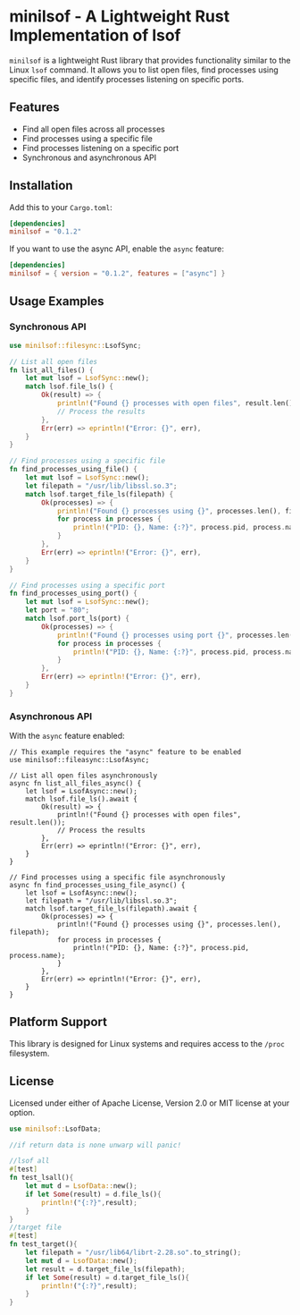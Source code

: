 # minilsof - A Lightweight Rust Implementation of lsof

`minilsof` is a lightweight Rust library that provides functionality similar to the Linux `lsof` command. It allows you to list open files, find processes using specific files, and identify processes listening on specific ports.

## Features

- Find all open files across all processes
- Find processes using a specific file
- Find processes listening on a specific port
- Synchronous and asynchronous API

## Installation

Add this to your `Cargo.toml`:

```toml
[dependencies]
minilsof = "0.1.2"
```

If you want to use the async API, enable the `async` feature:

```toml
[dependencies]
minilsof = { version = "0.1.2", features = ["async"] }
```

## Usage Examples

### Synchronous API

```rust
use minilsof::filesync::LsofSync;

// List all open files
fn list_all_files() {
    let mut lsof = LsofSync::new();
    match lsof.file_ls() {
        Ok(result) => {
            println!("Found {} processes with open files", result.len());
            // Process the results
        },
        Err(err) => eprintln!("Error: {}", err),
    }
}

// Find processes using a specific file
fn find_processes_using_file() {
    let mut lsof = LsofSync::new();
    let filepath = "/usr/lib/libssl.so.3";
    match lsof.target_file_ls(filepath) {
        Ok(processes) => {
            println!("Found {} processes using {}", processes.len(), filepath);
            for process in processes {
                println!("PID: {}, Name: {:?}", process.pid, process.name);
            }
        },
        Err(err) => eprintln!("Error: {}", err),
    }
}

// Find processes using a specific port
fn find_processes_using_port() {
    let mut lsof = LsofSync::new();
    let port = "80";
    match lsof.port_ls(port) {
        Ok(processes) => {
            println!("Found {} processes using port {}", processes.len(), port);
            for process in processes {
                println!("PID: {}, Name: {:?}", process.pid, process.name);
            }
        },
        Err(err) => eprintln!("Error: {}", err),
    }
}
```

### Asynchronous API

With the `async` feature enabled:

```rust,ignore
// This example requires the "async" feature to be enabled
use minilsof::fileasync::LsofAsync;

// List all open files asynchronously
async fn list_all_files_async() {
    let lsof = LsofAsync::new();
    match lsof.file_ls().await {
        Ok(result) => {
            println!("Found {} processes with open files", result.len());
            // Process the results
        },
        Err(err) => eprintln!("Error: {}", err),
    }
}

// Find processes using a specific file asynchronously
async fn find_processes_using_file_async() {
    let lsof = LsofAsync::new();
    let filepath = "/usr/lib/libssl.so.3";
    match lsof.target_file_ls(filepath).await {
        Ok(processes) => {
            println!("Found {} processes using {}", processes.len(), filepath);
            for process in processes {
                println!("PID: {}, Name: {:?}", process.pid, process.name);
            }
        },
        Err(err) => eprintln!("Error: {}", err),
    }
}
```

## Platform Support

This library is designed for Linux systems and requires access to the `/proc` filesystem.

## License

Licensed under either of Apache License, Version 2.0 or MIT license at your option.

```rust
use minilsof::LsofData;

//if return data is none unwarp will panic!

//lsof all
#[test]
fn test_lsall(){
    let mut d = LsofData::new();
    if let Some(result) = d.file_ls(){
        println!("{:?}",result);
    }
}
//target file
#[test]
fn test_target(){
    let filepath = "/usr/lib64/librt-2.28.so".to_string();
    let mut d = LsofData::new();
    let result = d.target_file_ls(filepath);
    if let Some(result) = d.target_file_ls(){
        println!("{:?}",result);
    }
}


```